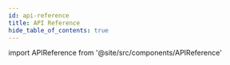 ```yaml
---
id: api-reference
title: API Reference
hide_table_of_contents: true
---
```



import APIReference from '@site/src/components/APIReference'


<APIReference> </APIReference>